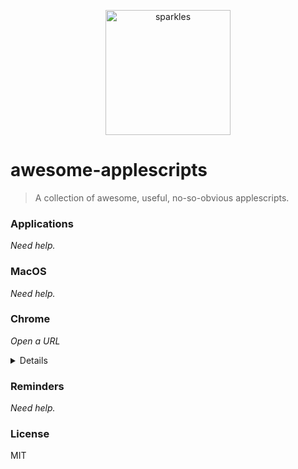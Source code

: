 <p align="center">
  <img alt="sparkles" src="https://user-images.githubusercontent.com/659829/33517575-84f0203c-d73b-11e7-9459-fe8f53f6f3da.png" width=200>
</p>

# awesome-applescripts

> A collection of awesome, useful, no-so-obvious applescripts.

### Applications

_Need help._


### MacOS

_Need help._


### Chrome

_Open a URL_

<details>
  <pre>$ osascript scripts/open-chrome.applescript https://news.ycombinator.com/</pre>
</details>


### Reminders

_Need help._


### License

MIT
